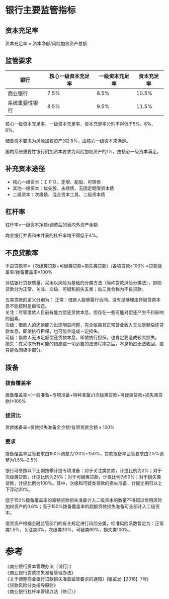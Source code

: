 
银行主要监管指标
====
## 资本充足率
资本充足率 = 资本净额/风险加权资产总额

## 监管要求
|银行|核心一级资本充足率|一级资本充足率|资本充足率|
|---|----------------|-------------|---------|
|商业银行|7.5%|8.5%|10.5%|
|系统重要性银行|8.5%|9.5%|11.5%|

核心一级资本充足率、一级资本充足率、资本充足率分别不得低于5%、6%、8%。

储备资本要求为风险加权资产的2.5%，由核心一级资本来满足。

国内系统重要性银行附加资本要求为风险加权资产的1%，由核心一级资本满足。

## 补充资本途径
* 核心一级资本：ＩＰＯ、定增、配股、可转债
* 其他一级资本：优先股、永续债、无固定期限资本债
* 二级资本：次级债、混合资本工具、二级资本债

## 杠杆率
杠杆率=一级资本净额/调整后的表内外资产余额

商业银行并表和未并表的杠杆率均不得低于4%。

## 不良贷款率
不良贷款率=（次级类贷款+可疑类贷款+损失类贷款）/各项贷款×100%
=贷款拨备率/拨备覆盖率×100%

评估银行贷款质量，采用以风险为基础的分类方法（简称贷款风险分类法），即把贷款分为正常、关注、次级、可疑和损失五类；后三类合称为不良贷款。

五类贷款的定义分别为：
正常：借款人能够履行合同，没有足够理由怀疑贷款本息不能按时足额偿还。   
关注：尽管借款人目前有能力偿还贷款本息，但存在一些可能对偿还产生不利影响的因素。   
次级：借款人的还款能力出现明显问题，完全依靠其正常营业收入无法足额偿还贷款本息，即使执行担保，也可能会造成一定损失。   
可疑：借款人无法足额偿还贷款本息，即使执行担保，也肯定要造成较大损失。   
损失：在采取所有可能的措施或一切必要的法律程序之后，本息仍然无法收回，或只能收回极少部分。

## 拨备

### 拨备覆盖率
拨备覆盖率=(一般准备+专项准备+特种准备)/(次级类贷款+可疑类贷款+损失类贷款)×100%

### 拔贷比
贷款拨备率=贷款损失准备金余额/各项贷款余额 x 100%

### 要求
拨备覆盖率监管要求由150%调整为120%~150%，贷款拨备率监管要求由2.5%调整为1.5%~2.5%

银行可参照以下比例按季计提专项准备：对于关注类贷款，计提比例为2%；对于次级类贷款，计提比例为25%；对于可疑类贷款，计提比例为50%；对于损失类贷款，计提比例为100%。其中，次级和可疑类贷款的损失准备，计提比例可以上下浮动20%。

低于150%拨备覆盖率的超额贷款损失准备计入二级资本的数量不得超过信用风险加权资产的0.6%；高于150%拨备覆盖率的超额贷款损失准备可全部计入二级资本。

信贷资产根据金融监管部门的有关规定进行风险分类，标准风险系数暂定为：正常类1.5%，关注类3%，次级类30%，可疑类60%，损失类100%。


# 参考
《商业银行资本管理办法（试行）》    
《商业银行贷款损失准备管理办法》   
《关于调整商业银行贷款损失准备监管要求的通知》(银监发【2018】7号)    
《贷款风险分类指导原则》   
《商业银行杠杆率管理办法（修订）》   